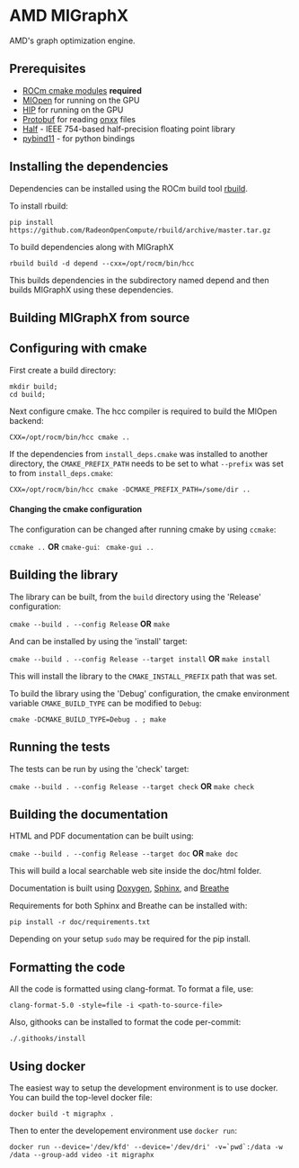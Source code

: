 # AMD MIGraphX

AMD's graph optimization engine.

## Prerequisites
* [ROCm cmake modules](https://github.com/RadeonOpenCompute/rocm-cmake) **required**
* [MIOpen](https://github.com/ROCmSoftwarePlatform/MIOpen) for running on the GPU
* [HIP](https://github.com/ROCm-Developer-Tools/HIP) for running on the GPU
* [Protobuf](https://github.com/google/protobuf) for reading [onxx](https://github.com/onnx/onnx) files
* [Half](http://half.sourceforge.net/) - IEEE 754-based half-precision floating point library
* [pybind11](https://pybind11.readthedocs.io/en/stable/) - for python bindings

## Installing the dependencies

Dependencies can be installed using the ROCm build tool [rbuild](https://github.com/RadeonOpenCompute/rbuild).

To install rbuild:
```
pip install https://github.com/RadeonOpenCompute/rbuild/archive/master.tar.gz
```

To build dependencies along with MIGraphX
```
rbuild build -d depend --cxx=/opt/rocm/bin/hcc
```
This builds dependencies in the subdirectory named depend and then builds MIGraphX using these dependencies.

## Building MIGraphX from source

## Configuring with cmake

First create a build directory:


```
mkdir build; 
cd build;
```

Next configure cmake. The hcc compiler is required to build the MIOpen backend:


```
CXX=/opt/rocm/bin/hcc cmake ..
```

If the dependencies from `install_deps.cmake` was installed to another directory, the `CMAKE_PREFIX_PATH` needs to be set to what `--prefix` was set to from `install_deps.cmake`:


```
CXX=/opt/rocm/bin/hcc cmake -DCMAKE_PREFIX_PATH=/some/dir ..
```


#### Changing the cmake configuration

The configuration can be changed after running cmake by using `ccmake`:

` ccmake .. ` **OR** `cmake-gui`: ` cmake-gui ..`

## Building the library

The library can be built, from the `build` directory using the 'Release' configuration:

` cmake --build . --config Release ` **OR** ` make `

And can be installed by using the 'install' target:

` cmake --build . --config Release --target install ` **OR** ` make install `

This will install the library to the `CMAKE_INSTALL_PREFIX` path that was set.

To build the library using the 'Debug' configuration, the cmake environment variable `CMAKE_BUILD_TYPE` can be modified to `Debug`:

` cmake -DCMAKE_BUILD_TYPE=Debug . ; make `

## Running the tests

The tests can be run by using the 'check' target:

` cmake --build . --config Release --target check ` **OR** ` make check `

## Building the documentation

HTML and PDF documentation can be built using:

`cmake --build . --config Release --target doc` **OR** `make doc`

This will build a local searchable web site inside the doc/html folder.

Documentation is built using [Doxygen](http://www.stack.nl/~dimitri/doxygen/download.html), [Sphinx](http://www.sphinx-doc.org/en/stable/index.html), and [Breathe](https://breathe.readthedocs.io/en/latest/)

Requirements for both Sphinx and Breathe can be installed with:

`pip install -r doc/requirements.txt`

Depending on your setup `sudo` may be required for the pip install.

## Formatting the code

All the code is formatted using clang-format. To format a file, use:

```
clang-format-5.0 -style=file -i <path-to-source-file>
```

Also, githooks can be installed to format the code per-commit:

```
./.githooks/install
```

## Using docker

The easiest way to setup the development environment is to use docker. You can build the top-level docker file:

    docker build -t migraphx .

Then to enter the developement environment use `docker run`:

    docker run --device='/dev/kfd' --device='/dev/dri' -v=`pwd`:/data -w /data --group-add video -it migraphx
